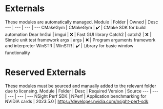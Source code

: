 # Externals
These modules are automatically managed.
Module | Folder | Owned | Desc
--- | --- | --- | ---
CMakeGym | CMakeGym | :heavy_check_mark: | CMake SDK for build automation
Dear ImGui | imgui | :x: | Fast GUI library
Catch2 | catch2 | :x: | Simple unit test framework
args | args | :x: | Program arguments framework and interpreter
WinSTR | WinSTR | :heavy_check_mark: | Library for basic window functionality

# Reserved Externals
These modules must be sourced and manually added to the relevant folder due to licensing.
Module | Folder | Desc | Required Version | Source
--- | --- | --- | --- | ---
NSight Perf SDK | NPerf | Application benchmarking for NVIDIA cards | 2023.5.0 | https://developer.nvidia.com/nsight-perf-sdk